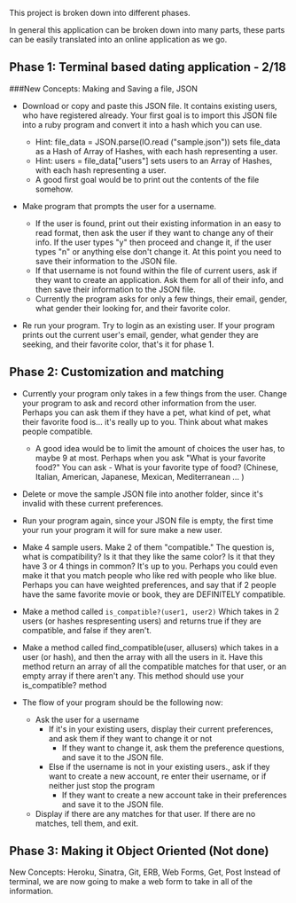 This project is broken down into different phases.

In general this application can be broken down into many parts, these parts can be easily translated into an online application as we go.

## Phase 1: Terminal based dating application - 2/18
###New Concepts: Making and Saving a file, JSON
  * Download or copy and paste this JSON file. It contains existing users, who have registered already. Your first goal is to import this JSON file into a ruby program and convert it into a hash which you can use.
    * Hint: file_data = JSON.parse(IO.read ("sample.json")) sets file\_data as a Hash of Array of Hashes, with each hash representing a user.
    * Hint: users = file_data["users"] sets users to an Array of Hashes, with each hash representing a user.
    * A good first goal would be to print out the contents of the file somehow.

  * Make program that prompts the user for a username.
      * If the user is found, print out their existing information in an easy to read format, then ask the user if they want to change any of their info. If the user types "y" then proceed and change it, if the user types "n" or anything else don't change it. At this point you need to save their information to the JSON file.
      * If that username is not found within the file of current users, ask if they want to create an application. Ask them for all of their info, and then save their information to the JSON file.
      * Currently the program asks for only a few things, their email, gender, what gender their looking for, and their favorite color.

  * Re run your program. Try to login as an existing user. If your program prints out the current user's email, gender, what gender they are seeking, and their favorite color, that's it for phase 1.


## Phase 2: Customization and matching
  * Currently your program only takes in a few things from the user. Change your program to ask and record other information from the user. Perhaps you can ask them if they have a pet, what kind of pet, what their favorite food is... it's really up to you. Think about what makes people compatible.
    * A good idea would be to limit the amount of choices the user has, to maybe 9 at most. Perhaps when you ask "What is your favorite food?" You can ask - What is your favorite type of food? (Chinese, Italian, American, Japanese, Mexican, Mediterranean ... )

  * Delete or move the sample JSON file into another folder, since it's invalid with these current preferences.

  * Run your program again, since your JSON file is empty, the first time your run your program it will for sure make a new user.

  * Make 4 sample users. Make 2 of them "compatible." The question is, what is compatibility? Is it that they like the same color? Is it that they have 3 or 4 things in common? It's up to you. Perhaps you could even make it that you match people who like red with people who like blue. Perhaps you can have weighted preferences, and say that if 2 people have the same favorite movie or book, they are DEFINITELY compatible.

  * Make a method called <code>is_compatible?(user1, user2)</code> Which takes in 2 users (or hashes respresenting users) and returns true if they are compatible, and false if they aren't.

  * Make a method called find_compatible(user, allusers) which takes in a user (or hash), and then the array with all the users in it. Have this method return an array of all the compatible matches for that user, or an empty array if there aren't any. This method should use your is\_compatible? method

  * The flow of your program should be the following now:
    * Ask the user for a username
      * If it's in your existing users, display their current preferences, and ask them if they want to change it or not
        * If they want to change it, ask them the preference questions, and save it to the JSON file.
      * Else if the username is not in your existing users., ask if they want to create a new account, re enter their username, or if neither just stop the program
        * If they want to create a new account take in their preferences and save it to the JSON file.
    * Display if there are any matches for that user. If there are no matches, tell them, and exit.



## Phase 3: Making it Object Oriented (Not done)
New Concepts: Heroku, Sinatra, Git, ERB, Web Forms, Get, Post
Instead of terminal, we are now going to make a web form to take in all of the information.


